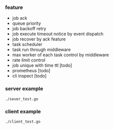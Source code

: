 ### feature

- job ack
- queue priority
- job backoff retry
- job execute timeout notice by event dispatch
- job recover by ack feature
- task scheduler
- task run through middleware
- max worker of each task control by middleware
- rate limit control
- job unique with time ttl [todo]
- prometheus [todo]
- cli inspect [todo]

### server example

```
./sever_test.go
```

### client example

```
./client_test.go
```

